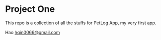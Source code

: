 # Project One

This repo is a collection of all the stuffs for PetLog App, my very first app.

Hao
hqin0066@gmail.com
